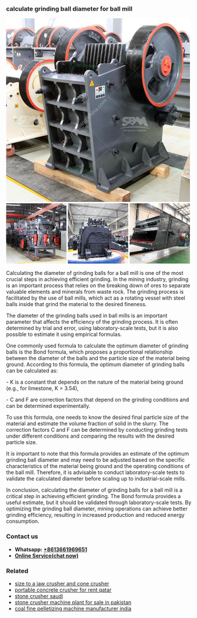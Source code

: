 <h3>calculate grinding ball diameter for ball mill</h3><img src='1708589238.jpg' alt=''><p>Calculating the diameter of grinding balls for a ball mill is one of the most crucial steps in achieving efficient grinding. In the mining industry, grinding is an important process that relies on the breaking down of ores to separate valuable elements and minerals from waste rock. The grinding process is facilitated by the use of ball mills, which act as a rotating vessel with steel balls inside that grind the material to the desired fineness.</p><p>The diameter of the grinding balls used in ball mills is an important parameter that affects the efficiency of the grinding process. It is often determined by trial and error, using laboratory-scale tests, but it is also possible to estimate it using empirical formulas.</p><p>One commonly used formula to calculate the optimum diameter of grinding balls is the Bond formula, which proposes a proportional relationship between the diameter of the balls and the particle size of the material being ground. According to this formula, the optimum diameter of grinding balls can be calculated as:</p><p>- K is a constant that depends on the nature of the material being ground (e.g., for limestone, K = 3.54),</p><p>- C and F are correction factors that depend on the grinding conditions and can be determined experimentally.</p><p>To use this formula, one needs to know the desired final particle size of the material and estimate the volume fraction of solid in the slurry. The correction factors C and F can be determined by conducting grinding tests under different conditions and comparing the results with the desired particle size.</p><p>It is important to note that this formula provides an estimate of the optimum grinding ball diameter and may need to be adjusted based on the specific characteristics of the material being ground and the operating conditions of the ball mill. Therefore, it is advisable to conduct laboratory-scale tests to validate the calculated diameter before scaling up to industrial-scale mills.</p><p>In conclusion, calculating the diameter of grinding balls for a ball mill is a critical step in achieving efficient grinding. The Bond formula provides a useful estimate, but it should be validated through laboratory-scale tests. By optimizing the grinding ball diameter, mining operations can achieve better grinding efficiency, resulting in increased production and reduced energy consumption.</p><h3>Contact us</h3><ul><li><strong>Whatsapp:&nbsp;<a href="https://wa.me/8613661969651">+8613661969651</a></strong></li><li><a href="https://swt.shibang-china.com/?git&amp;zhl&amp;calculate grinding ball diameter for ball mill"><strong>Online Service(chat now)</strong></a></li></ul><h3>Related</h3><ul><li><a href='size to a jaw crusher and cone crusher.md'>size to a jaw crusher and cone crusher</a></li><li><a href='portable concrete crusher for rent qatar.md'>portable concrete crusher for rent qatar</a></li><li><a href='stone crusher saudi.md'>stone crusher saudi</a></li><li><a href='stone crusher machine plant for sale in pakistan.md'>stone crusher machine plant for sale in pakistan</a></li><li><a href='coal fine pelletizing machine manufacturer india.md'>coal fine pelletizing machine manufacturer india</a></li></ul>